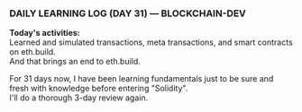 ### DAILY LEARNING LOG (DAY 31) — BLOCKCHAIN-DEV
**Today's activities:**  
Learned and simulated transactions, meta transactions, and smart contracts on eth.build.  
And that brings an end to eth.build.  

For 31 days now, I have been learning fundamentals just to be sure and fresh with knowledge before entering "Solidity".  
I'll do a thorough 3-day review again.